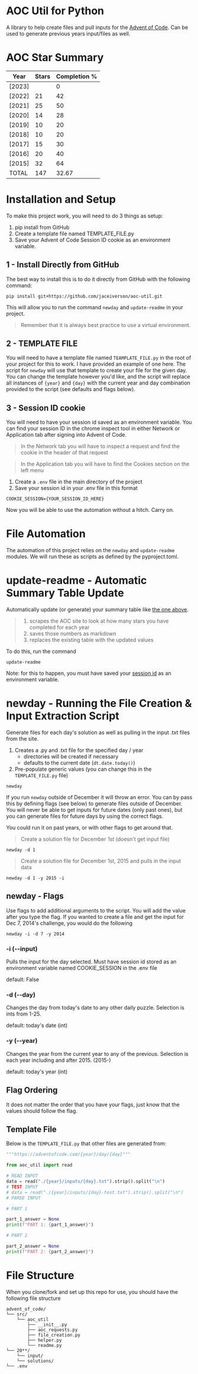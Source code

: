 # AOC Util for Python

A library to help create files and pull inputs for the <a href=https://adventofcode.com>Advent of Code</a>. Can be used to generate previous years input/files as well.

# AOC Star Summary

| Year   | Stars | Completion % |
| ------ | ----- | ------------ |
| [2023] |       | 0            |
| [2022] | 21    | 42           |
| [2021] | 25    | 50           |
| [2020] | 14    | 28           |
| [2019] | 10    | 20           |
| [2018] | 10    | 20           |
| [2017] | 15    | 30           |
| [2016] | 20    | 40           |
| [2015] | 32    | 64           |
| TOTAL  | 147   | 32.67        |

# Installation and Setup

To make this project work, you will need to do 3 things as setup:

1. pip install from GitHub
2. Create a template file named TEMPLATE_FILE.py
3. Save your Advent of Code Session ID cookie as an environment variable.

## 1 - Install Directly from GitHub

The best way to install this is to do it directly from GitHub with the following command:

```
pip install git+https://github.com/jaceiverson/aoc-util.git
```

This will allow you to run the command `newday` and `update-readme` in your project.

> Remember that it is always best practice to use a virtual environment.

## 2 - TEMPLATE FILE

You will need to have a template file named `TEAMPLATE_FILE.py` in the root of your project for this to work. I have provided an example of one here. The script for `newday` will use that template to create your file for the given day. You can change the template however you'd like, and the script will replace all instances of `{year}` and `{day}` with the current year and day combination provided to the script (see defaults and flags below).

## 3 - Session ID cookie

You will need to have your session id saved as an environment variable. You can find your session ID in the chrome inspect tool in either Network or Application tab after signing into Advent of Code.

> In the Network tab you will have to inspect a request and find the cookie in the header of that request

> In the Application tab you will have to find the Cookies section on the left menu

1. Create a `.env` file in the main directory of the project
2. Save your session id in your .env file in this format

```
COOKIE_SESSION={YOUR_SESSION_ID_HERE}
```

Now you will be able to use the automation without a hitch. Carry on.

# File Automation

The automation of this project relies on the `newday` and `update-readme` modules. We will run these as scripts as defined by the pyproject.toml.

# update-readme - Automatic Summary Table Update

Automatically update (or generate) your summary table like <a href=https://github.com/jaceiverson/aoc-util#AOC-Star-Summary>the one above</a>.

> 1. scrapes the AOC site to look at how many stars you have completed for each year
> 2. saves those numbers as markdown
> 3. replaces the existing table with the updated values

To do this, run the command

```
update-readme
```

Note: for this to happen, you must have saved your <a href=https://github.com/jaceiverson/aoc-util#Session-id-cookie>session id</a> as an environment variable.

# newday - Running the File Creation & Input Extraction Script

Generate files for each day's solution as well as pulling in the input .txt files from the site.

1.  Creates a .py and .txt file for the specified day / year
    - directories will be created if necessary
    - defaults to the current date (`dt.date.today()`)
2.  Pre-populate generic values (you can change this in the `TEMPLATE_FILE.py` file)

```
newday
```

If you run `newday` outside of December it will throw an error. You can by pass this by defining flags (see below) to generate files outside of December. You will never be able to get inputs for future dates (only past ones), but you can generate files for future days by using the correct flags.

You could run it on past years, or with other flags to get around that.

> Create a solution file for December 1st (doesn't get input file)

```
newday -d 1
```

> Create a solution file for December 1st, 2015 and pulls in the input data

```
newday -d 1 -y 2015 -i
```

## newday - Flags

Use flags to add additional arguments to the script. You will add the value after you type the flag. If you wanted to create a file and get the input for Dec 7, 2014's challenge, you would do the following

```
newday -i -d 7 -y 2014
```

### -i (--input)

Pulls the input for the day selected. Must have session id stored as an environment variable named COOKIE_SESSION in the .env file

default: False

### -d (--day)

Changes the day from today's date to any other daily puzzle. Selection is ints from 1-25.

default: today's date (int)

### -y (--year)

Changes the year from the current year to any of the previous. Selection is each year including and after 2015. (2015-)

default: today's year (int)

## Flag Ordering

It does not matter the order that you have your flags, just know that the values should follow the flag.

## Template File

Below is the `TEMPLATE_FILE.py` that other files are generated from:

```py
"""https://adventofcode.com/{year}/day/{day}"""

from aoc_util import read

# READ INPUT
data = read("./{year}/inputs/{day}.txt").strip().split("\n")
# TEST INPUT
# data = read("./{year}/inputs/{day}-test.txt").strip().split("\n")
# PARSE INPUT

# PART 1

part_1_answer = None
print(f"PART 1: {part_1_answer}")

# PART 2

part_2_answer = None
print(f"PART 2: {part_2_answer}")
```

# File Structure

When you clone/fork and set up this repo for use, you should have the following file structure

```
advent_of_code/
└── src/
    └── aoc_util
        ├── __init__.py
        ├── aoc_requests.py
        ├── file_creation.py
        ├── helper.py
        └── readme.py
└── 20**/
    └── input/
    └── solutions/
└── .env
```
